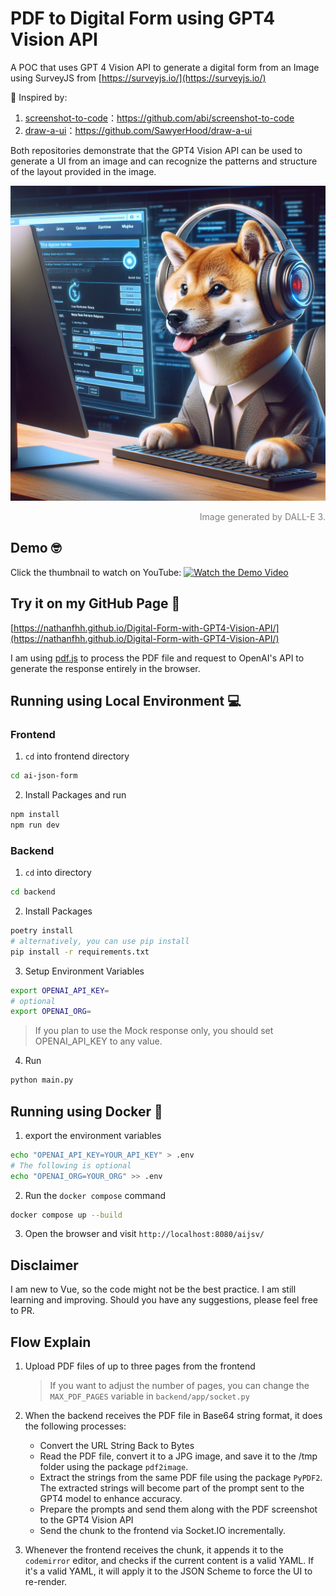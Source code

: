 # PDF to Digital Form using GPT4 Vision API

A POC that uses GPT 4 Vision API to generate a digital form from an Image using SurveyJS from [https://surveyjs.io/](https://surveyjs.io/)

💭 Inspired by:

1. [screenshot-to-code](https://github.com/abi/screenshot-to-code)：https://github.com/abi/screenshot-to-code
2. [draw-a-ui](https://github.com/SawyerHood/draw-a-ui)：https://github.com/SawyerHood/draw-a-ui

Both repositories demonstrate that the GPT4 Vision API can be used to generate a UI from an image and can recognize the
patterns and structure of the layout provided in the image.

![figure](./shibaInu.jpeg)
<div style="text-align: right; color: rgba(0,0,0,0.5);">Image generated by DALL-E 3.</div>

## Demo 🤓

Click the thumbnail to watch on YouTube:
[![Watch the Demo Video](https://img.youtube.com/vi/H_92KepVesE/maxresdefault.jpg)](https://youtu.be/H_92KepVesE)

## Try it on my GitHub Page 🚀

[https://nathanfhh.github.io/Digital-Form-with-GPT4-Vision-API/](https://nathanfhh.github.io/Digital-Form-with-GPT4-Vision-API/)

I am using [pdf.js](https://github.com/mozilla/pdf.js) to process the PDF file and request to OpenAI's API to generate the response entirely in the browser.

## Running using Local Environment 💻

### Frontend

1. `cd` into frontend directory

```sh
cd ai-json-form
```

2. Install Packages and run

```sh
npm install
npm run dev
```

### Backend

1. `cd` into directory

```sh
cd backend
```

2. Install Packages

```sh
poetry install
# alternatively, you can use pip install
pip install -r requirements.txt
```

3. Setup Environment Variables

```sh
export OPENAI_API_KEY=
# optional
export OPENAI_ORG=
```

> If you plan to use the Mock response only, you should set OPENAI_API_KEY to any value.

4. Run

```sh
python main.py
```

## Running using Docker 🐳

1. export the environment variables

```sh
echo "OPENAI_API_KEY=YOUR_API_KEY" > .env
# The following is optional
echo "OPENAI_ORG=YOUR_ORG" >> .env
```

2. Run the `docker compose` command

```sh
docker compose up --build
```

3. Open the browser and visit `http://localhost:8080/aijsv/`

## Disclaimer

I am new to Vue, so the code might not be the best practice. I am still learning and improving. Should you have any
suggestions, please feel free to PR.

## Flow Explain

1. Upload PDF files of up to three pages from the frontend

   > If you want to adjust the number of pages, you can change the `MAX_PDF_PAGES` variable in `backend/app/socket.py`

2. When the backend receives the PDF file in Base64 string format, it does the following processes:

    - Convert the URL String Back to Bytes
    - Read the PDF file, convert it to a JPG image, and save it to the /tmp folder using the package `pdf2image`.
    - Extract the strings from the same PDF file using the package `PyPDF2`. The extracted strings will become part of
      the prompt sent to the GPT4 model to enhance accuracy.
    - Prepare the prompts and send them along with the PDF screenshot to the GPT4 Vision API
    - Send the chunk to the frontend via Socket.IO incrementally.

3. Whenever the frontend receives the chunk, it appends it to the `codemirror` editor, and checks if the
   current content is a valid YAML. If it's a valid YAML, it will apply it to the JSON Scheme to force the UI to
   re-render.
